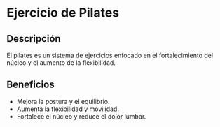# Ejercicio de Pilates

## Descripción
El pilates es un sistema de ejercicios enfocado en el fortalecimiento del núcleo y el aumento de la flexibilidad.

## Beneficios
- Mejora la postura y el equilibrio.
- Aumenta la flexibilidad y movilidad.
- Fortalece el núcleo y reduce el dolor lumbar.


